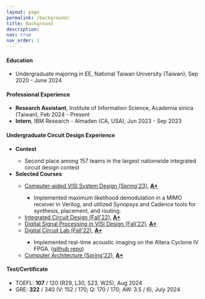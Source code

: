 ```yaml
---
layout: page
permalink: /background/
title: Background
description: 
nav: true
nav_order: 1
---
```


<h4><strong>Education</strong></h4>
<ul>
    <li> Undergraduate majoring in EE, National Taiwan University (Taiwan), Sep 2020 - June 2024 </li>
</ul>  

<h4><strong>Professional Experience</strong></h4>
<ul>
    <li> <strong>Research Assistant</strong>, Institute of Information Science, Academia sinica (Taiwan), Feb 2024 - Present</li>
    <li> <strong>Intern</strong>, IBM Research - Almaden (CA, USA), Jun 2023 - Sep 2023 </li>
</ul>

<h4><strong>Undergraduate Circuit Design Experience</strong></h4>
<ul>
    <li><strong> Contest </strong></li>
        <ul>
            <li>Second place among 157 teams in the largest nationwide integrated circuit design contest</li>
        </ul>
    <li><strong> Selected Courses </strong></li>
        <ul>
            <li><a href="https://nol.ntu.edu.tw/nol/coursesearch/print_table.php?course_id=943%20U0240&class=&dpt_code=K410&ser_no=83952&semester=111-1&lang=EN">Computer-aided VlSI System Design (Spring'23)</a>, <strong><u>A+</u></strong> </li>
                <ul>
                    <li>Implemented maximum likelihood demodulation in a MIMO receiver in Verilog, and utilized Synopsys and Cadence tools for synthesis, placement, and routing. </li>
                </ul>
            <li><a href="https://nol.ntu.edu.tw/nol/coursesearch/print_table.php?course_id=901%2040500&class=&dpt_code=P490&ser_no=26787&semester=111-1&lang=EN">Integrated Circuit Design (Fall'22)</a>, <strong><u>A+</u></strong> </li>
            <li><a href="https://nol.ntu.edu.tw/nol/coursesearch/print_table.php?course_id=921%20U9330&class=&dpt_code=9210&ser_no=83518&semester=111-1&lang=EN">Digital Signal Processing in VlSI Design (Fall'22)</a>, <strong><u>A+</u></strong> </li>
            <li><a href="https://nol.ntu.edu.tw/nol/coursesearch/print_table.php?course_id=901%2039500&class=&dpt_code=9010&ser_no=48557&semester=111-1&lang=EN">Digital Circuit Lab (Fall'22)</a>, <strong><u>A+</u></strong> </li>
                <ul>
                    <li>Implemented real-time acoustic imaging on the Altera Cyclone IV FPGA. (<a href="https://github.com/jerry1249756/DCLab">github repo</a>) </li>
                </ul>
            <li><a href="https://nol.ntu.edu.tw/nol/coursesearch/print_table.php?course_id=901%2043200&class=&dpt_code=9010&ser_no=60057&semester=110-2&lang=EN">Computer Architecture (Spring'22)</a>, <strong><u>A+</u></strong> </li>
        </ul>
</ul>

<h4><strong>Test/Certificate</strong></h4>
<ul>
    <li>TOEFL: <strong>107</strong> / 120 (R29, L30, S23, W25), Aug 2024</li>
    <li>GRE: <strong>322</strong> / 340 (V: 152 / 170; Q: 170 / 170; AW: 3.5 / 6), July 2024</li>
</ul>